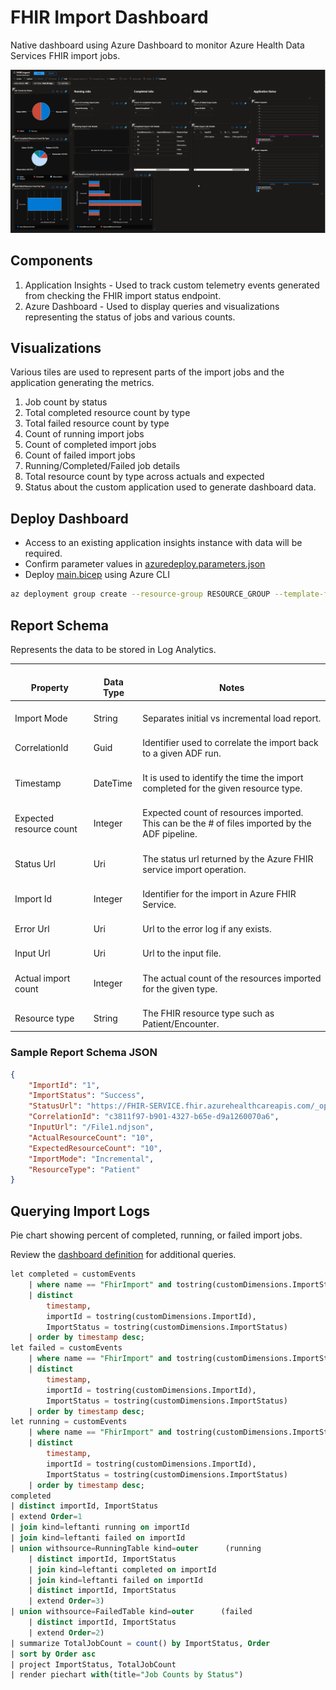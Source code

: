 # FHIR Import Dashboard

Native dashboard using Azure Dashboard to monitor Azure Health Data Services FHIR import jobs.

![FHIR Import Dashboard Sample](.attachments/img/dashboard.png "Sample Dashboard")

## Components

1. Application Insights - Used to track custom telemetry events generated from checking the FHIR import status endpoint.
1. Azure Dashboard - Used to display queries and visualizations representing the status of jobs and various counts.

## Visualizations

Various tiles are used to represent parts of the import jobs and the application generating the metrics.

1. Job count by status
1. Total completed resource count by type
1. Total failed resource count by type
1. Count of running import jobs
1. Count of completed import jobs
1. Count of failed import jobs
1. Running/Completed/Failed job details
1. Total resource count by type across actuals and expected
1. Status about the custom application used to generate dashboard data.

## Deploy Dashboard

- Access to an existing application insights instance with data will be required.
- Confirm parameter values in [azuredeploy.parameters.json](/deploy/iac/azuredeploy.parameters.json)
- Deploy [main.bicep](/deploy/iac/main.bicep) using Azure CLI

```bash
az deployment group create --resource-group RESOURCE_GROUP --template-file main.bicep --parameters @azuredeploy.parameters.json
```

## Report Schema

Represents the data to be stored in Log Analytics.

|    <br>Property                   	|    <br>Data Type    	|    <br>Notes                                                                                               	|
|-----------------------------------	|---------------------	|------------------------------------------------------------------------------------------------------------	|
|    <br>Import Mode                	|    <br>String       	|    <br>Separates initial vs incremental load report.                                                       	|
|    <br>CorrelationId              	|    <br>Guid         	|    <br>Identifier used to correlate the import back to a given   ADF run.                                  	|
|    <br>Timestamp                  	|    <br>DateTime     	|    <br>It is used to identify the time the import completed for   the given resource type.                 	|
|    <br>Expected resource count    	|    <br>Integer      	|    <br>Expected count of resources imported. This can be the # of   files imported by the ADF pipeline.    	|
|    <br>Status Url                 	|    <br>Uri          	|    <br>The status url returned by the Azure FHIR service import   operation.                               	|
|    <br>Import Id                  	|    <br>Integer      	|    <br>Identifier for the import in Azure FHIR Service.                                                    	|
|    <br>Error Url                  	|    <br>Uri          	|    <br>Url to the error log if any exists.                                                                 	|
|    <br>Input Url                  	|    <br>Uri          	|    <br>Url to the input file.                                                                              	|
|    <br>Actual import count        	|    <br>Integer      	|    <br>The actual count of the resources imported for the given   type.                                    	|
|    <br>Resource type              	|    <br>String       	|    <br>The FHIR resource type such as Patient/Encounter.                                                   	|

### Sample Report Schema JSON

```json
{
	"ImportId": "1",
	"ImportStatus": "Success",
	"StatusUrl": "https://FHIR-SERVICE.fhir.azurehealthcareapis.com/_operations/import/1",
	"CorrelationId": "c3811f97-b901-4327-b65e-d9a1260070a6",
	"InputUrl": "/File1.ndjson",
	"ActualResourceCount": "10",
	"ExpectedResourceCount": "10",
	"ImportMode": "Incremental",
	"ResourceType": "Patient"
}
```

## Querying Import Logs

Pie chart showing percent of completed, running, or failed import jobs.

Review the [dashboard definition](/deploy/iac/main.bicep) for additional queries.

```sql
let completed = customEvents
    | where name == "FhirImport" and tostring(customDimensions.ImportStatus) == "Success"
    | distinct
        timestamp,
        importId = tostring(customDimensions.ImportId),
        ImportStatus = tostring(customDimensions.ImportStatus)
    | order by timestamp desc;
let failed = customEvents
    | where name == "FhirImport" and tostring(customDimensions.ImportStatus) == "Failed"
    | distinct
        timestamp,
        importId = tostring(customDimensions.ImportId),
        ImportStatus = tostring(customDimensions.ImportStatus)
    | order by timestamp desc;
let running = customEvents
    | where name == "FhirImport" and tostring(customDimensions.ImportStatus) == "Running"
    | distinct
        timestamp,
        importId = tostring(customDimensions.ImportId),
        ImportStatus = tostring(customDimensions.ImportStatus)
    | order by timestamp desc;
completed
| distinct importId, ImportStatus
| extend Order=1
| join kind=leftanti running on importId
| join kind=leftanti failed on importId
| union withsource=RunningTable kind=outer      (running
    | distinct importId, ImportStatus
    | join kind=leftanti completed on importId
    | join kind=leftanti failed on importId
    | distinct importId, ImportStatus
    | extend Order=3)
| union withsource=FailedTable kind=outer      (failed
    | distinct importId, ImportStatus
    | extend Order=2)
| summarize TotalJobCount = count() by ImportStatus, Order
| sort by Order asc
| project ImportStatus, TotalJobCount
| render piechart with(title="Job Counts by Status") 
```
